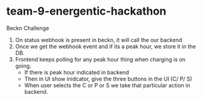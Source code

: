 # team-9-energentic-hackathon
Beckn Challenge
1. On status webhook is present in beckn, it will call the our backend
2. Once we get the webhook event and if its a peak hour, we store it in the DB.
3. Frontend keeps polling for any peak hour thing when charging is on going.
    - If there is peak hour indicated in backend
    - Then in UI show inidcator, give the three buttons in the UI (C/ P/ S)
    - When user selects the C or P or S we take that particular action in backend.
